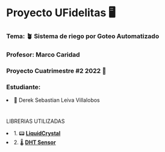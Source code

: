 <h1>Proyecto UFidelitas 🖥️</h1>
<h3>Tema: 🪴 Sistema de riego por Goteo Automatizado</h3>
<h3>Profesor: Marco Caridad</3>

<h3>Proyecto Cuatrimestre #2 2022 🧿</h3>
<h3>Estudiante: </h3>
<li>🐶 Derek Sebastian Leiva Villalobos</li>



<h1></h1>

LIBRERIAS UTILIZADAS
<li>1. 📟 <b><a href=https://github.com/ELECTROALL/Codigos-arduino/blob/master/LiquidCrystal_I2C.zip>LiquidCrystal</a></b></li>
<li>2. 🌡️ <b><a href=https://github.com/adafruit/DHT-sensor-library>DHT Sensor</a></b></li>
